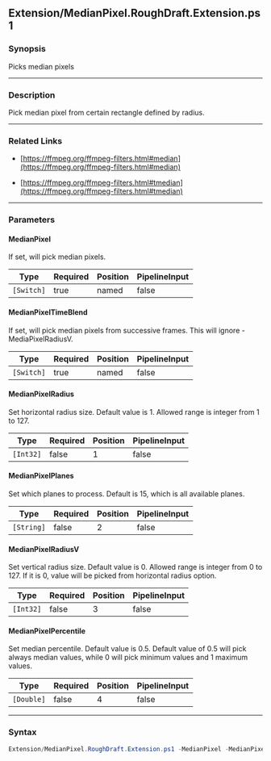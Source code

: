 Extension/MedianPixel.RoughDraft.Extension.ps1
----------------------------------------------

### Synopsis
Picks median pixels

---

### Description

Pick median pixel from certain rectangle defined by radius.

---

### Related Links
* [https://ffmpeg.org/ffmpeg-filters.html#median](https://ffmpeg.org/ffmpeg-filters.html#median)

* [https://ffmpeg.org/ffmpeg-filters.html#tmedian](https://ffmpeg.org/ffmpeg-filters.html#tmedian)

---

### Parameters
#### **MedianPixel**
If set, will pick median pixels.

|Type      |Required|Position|PipelineInput|
|----------|--------|--------|-------------|
|`[Switch]`|true    |named   |false        |

#### **MedianPixelTimeBlend**
If set, will pick median pixels from successive frames.  This will ignore -MediaPixelRadiusV.

|Type      |Required|Position|PipelineInput|
|----------|--------|--------|-------------|
|`[Switch]`|true    |named   |false        |

#### **MedianPixelRadius**
Set horizontal radius size. Default value is 1. Allowed range is integer from 1 to 127.

|Type     |Required|Position|PipelineInput|
|---------|--------|--------|-------------|
|`[Int32]`|false   |1       |false        |

#### **MedianPixelPlanes**
Set which planes to process. Default is 15, which is all available planes.

|Type      |Required|Position|PipelineInput|
|----------|--------|--------|-------------|
|`[String]`|false   |2       |false        |

#### **MedianPixelRadiusV**
Set vertical radius size. Default value is 0. 
Allowed range is integer from 0 to 127. 
If it is 0, value will be picked from horizontal radius option.

|Type     |Required|Position|PipelineInput|
|---------|--------|--------|-------------|
|`[Int32]`|false   |3       |false        |

#### **MedianPixelPercentile**
Set median percentile. 
Default value is 0.5.
Default value of 0.5  will pick always median values, 
while 0 will pick minimum values and 1 maximum values.

|Type      |Required|Position|PipelineInput|
|----------|--------|--------|-------------|
|`[Double]`|false   |4       |false        |

---

### Syntax
```PowerShell
Extension/MedianPixel.RoughDraft.Extension.ps1 -MedianPixel -MedianPixelTimeBlend [[-MedianPixelRadius] <Int32>] [[-MedianPixelPlanes] <String>] [[-MedianPixelRadiusV] <Int32>] [[-MedianPixelPercentile] <Double>] [<CommonParameters>]
```
